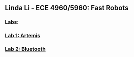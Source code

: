 ## Linda Li - ECE 4960/5960: Fast Robots

### **Labs:**
### [Lab 1: Artemis](https://lyl24.github.io/lyl24-ece4960/lab1)
### [Lab 2: Bluetooth](https://lyl24.github.io/lyl24-ece4960/lab2)
